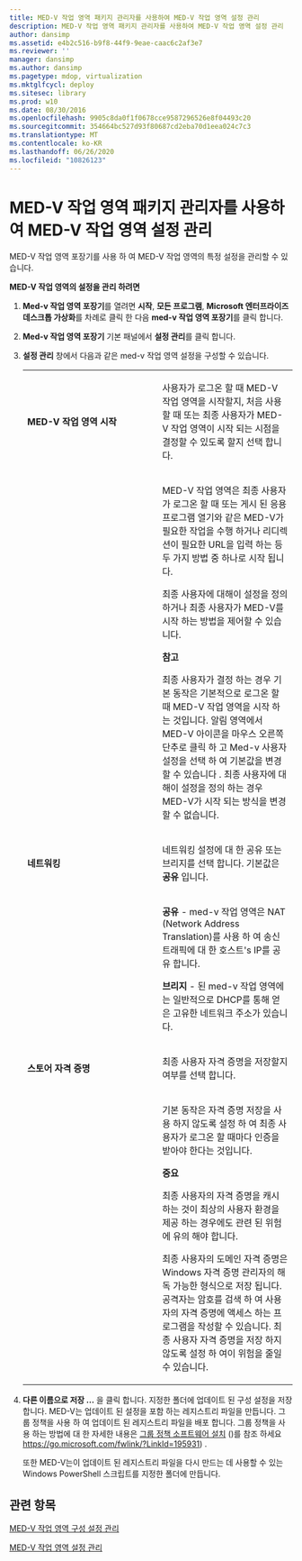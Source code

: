 ```yaml
---
title: MED-V 작업 영역 패키지 관리자를 사용하여 MED-V 작업 영역 설정 관리
description: MED-V 작업 영역 패키지 관리자를 사용하여 MED-V 작업 영역 설정 관리
author: dansimp
ms.assetid: e4b2c516-b9f8-44f9-9eae-caac6c2af3e7
ms.reviewer: ''
manager: dansimp
ms.author: dansimp
ms.pagetype: mdop, virtualization
ms.mktglfcycl: deploy
ms.sitesec: library
ms.prod: w10
ms.date: 08/30/2016
ms.openlocfilehash: 9905c8da0f1f0678cce9587296526e8f04493c20
ms.sourcegitcommit: 354664bc527d93f80687cd2eba70d1eea024c7c3
ms.translationtype: MT
ms.contentlocale: ko-KR
ms.lasthandoff: 06/26/2020
ms.locfileid: "10826123"
---
```

# MED-V 작업 영역 패키지 관리자를 사용하여 MED-V 작업 영역 설정 관리


MED-V 작업 영역 포장기를 사용 하 여 MED-V 작업 영역의 특정 설정을 관리할 수 있습니다.

**MED-V 작업 영역의 설정을 관리 하려면**

1. **Med-v 작업 영역 포장기**를 열려면 **시작**, **모든 프로그램**, **Microsoft 엔터프라이즈 데스크톱 가상화**를 차례로 클릭 한 다음 **med-v 작업 영역 포장기**를 클릭 합니다.

2. **Med-v 작업 영역 포장기** 기본 패널에서 **설정 관리**를 클릭 합니다.

3. **설정 관리** 창에서 다음과 같은 med-v 작업 영역 설정을 구성할 수 있습니다.

   <table>
   <colgroup>
   <col width="50%" />
   <col width="50%" />
   </colgroup>
   <tbody>
   <tr class="odd">
   <td align="left"><p><strong>MED-V 작업 영역 시작</strong></p></td>
   <td align="left"><p>사용자가 로그온 할 때 MED-V 작업 영역을 시작할지, 처음 사용할 때 또는 최종 사용자가 MED-V 작업 영역이 시작 되는 시점을 결정할 수 있도록 할지 선택 합니다.</p></td>
   </tr>
   <tr class="even">
   <td align="left"><p></p></td>
   <td align="left"><p>MED-V 작업 영역은 최종 사용자가 로그온 할 때 또는 게시 된 응용 프로그램 열기와 같은 MED-V가 필요한 작업을 수행 하거나 리디렉션이 필요한 URL을 입력 하는 등 두 가지 방법 중 하나로 시작 됩니다.</p>
   <p>최종 사용자에 대해이 설정을 정의 하거나 최종 사용자가 MED-V를 시작 하는 방법을 제어할 수 있습니다.</p>
   <div class="alert">
   <strong>참고</strong><br/><p>최종 사용자가 결정 하는 경우 기본 동작은 기본적으로 로그온 할 때 MED-V 작업 영역을 시작 하는 것입니다. 알림 영역에서 MED-V 아이콘을 마우스 오른쪽 단추로 클릭 하 고 Med-v 사용자 설정을 선택 하 여 기본값을 변경할 수 있습니다 <strong> </strong> . 최종 사용자에 대해이 설정을 정의 하는 경우 MED-V가 시작 되는 방식을 변경할 수 없습니다.</p>
   </div>
   <div>

   </div></td>
   </tr>
   <tr class="odd">
   <td align="left"><p><strong>네트워킹</strong></p></td>
   <td align="left"><p><strong> </strong> <strong> </strong> 네트워킹 설정에 대 한 공유 또는 브리지를 선택 합니다. 기본값은 <strong> 공유 </strong> 입니다.</p></td>
   </tr>
   <tr class="even">
   <td align="left"><p></p></td>
   <td align="left"><p><strong>공유 </strong> - med-v 작업 영역은 NAT (Network Address Translation)를 사용 하 여 송신 트래픽에 대 한 호스트&#39;s IP를 공유 합니다.</p>
   <p><strong>브리지 </strong> - 된 med-v 작업 영역에는 일반적으로 DHCP를 통해 얻은 고유한 네트워크 주소가 있습니다.</p></td>
   </tr>
   <tr class="odd">
   <td align="left"><p><strong>스토어 자격 증명</strong></p></td>
   <td align="left"><p>최종 사용자 자격 증명을 저장할지 여부를 선택 합니다.</p></td>
   </tr>
   <tr class="even">
   <td align="left"><p></p></td>
   <td align="left"><p>기본 동작은 자격 증명 저장을 사용 하지 않도록 설정 하 여 최종 사용자가 로그온 할 때마다 인증을 받아야 한다는 것입니다.</p>
   <div class="alert">
   <strong>중요</strong><br/><p>최종 사용자의 자격 증명을 캐시 하는 것이 최상의 사용자 환경을 제공 하는 경우에도 관련 된 위험에 유의 해야 합니다.</p>
   <p>최종 사용자의 도메인 자격 증명은 Windows 자격 증명 관리자의 해독 가능한 형식으로 저장 됩니다. 공격자는 암호를 검색 하 여 사용자의 자격 증명에 액세스 하는 프로그램을 작성할 수 있습니다. 최종 사용자 자격 증명을 저장 하지 않도록 설정 하 여이 위험을 줄일 수 있습니다.</p>
   </div>
   <div>

   </div></td>
   </tr>
   </tbody>
   </table>



4. **다른 이름으로 저장 ...** 을 클릭 합니다. 지정한 폴더에 업데이트 된 구성 설정을 저장 합니다. MED-V는 업데이트 된 설정을 포함 하는 레지스트리 파일을 만듭니다. 그룹 정책을 사용 하 여 업데이트 된 레지스트리 파일을 배포 합니다. 그룹 정책을 사용 하는 방법에 대 한 자세한 내용은 [그룹 정책 소프트웨어 설치](https://go.microsoft.com/fwlink/?LinkId=195931) ()를 참조 하세요 https://go.microsoft.com/fwlink/?LinkId=195931) .

   또한 MED-V는이 업데이트 된 레지스트리 파일을 다시 만드는 데 사용할 수 있는 Windows PowerShell 스크립트를 지정한 폴더에 만듭니다.

## 관련 항목


[MED-V 작업 영역 구성 설정 관리](managing-med-v-workspace-configuration-settings.md)

[MED-V 작업 영역 설정 관리](manage-med-v-workspace-settings.md)









